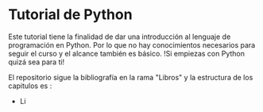 # Tutorial de Python
Este tutorial tiene la finalidad de dar una introducción al lenguaje de programación en Python. Por lo que no hay conocimientos necesarios para seguir el curso y el alcance también es básico. !Si empiezas con Python quizá sea para ti! 

El repositorio sigue la bibliografía en la rama "Libros" y la estructura de los capitulos es : 
- Li
 

<!--stackedit_data:
eyJoaXN0b3J5IjpbMTU4OTUxMTM4Nl19
-->